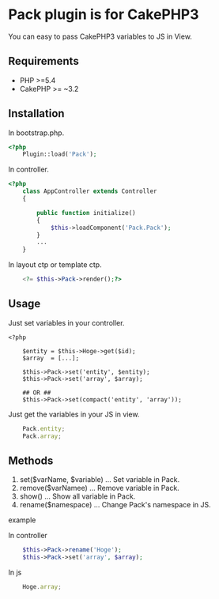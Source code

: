 # Pack plugin is for CakePHP3

You can easy to pass CakePHP3 variables to JS in View.

## Requirements ##

* PHP >=5.4
* CakePHP >= ~3.2

## Installation

In bootstrap.php.

```php
<?php
    Plugin::load('Pack');
```

In controller.

```php
<?php
    class AppController extends Controller
    {

        public function initialize()
        {
            $this->loadComponent('Pack.Pack');
        }
        ...
    }
```

In layout ctp or template ctp.

```php
    <?= $this->Pack->render();?>
```

## Usage

Just set variables in your controller.
```
<?php

    $entity = $this->Hoge->get($id);
    $array  = [...];

    $this->Pack->set('entity', $entity);
    $this->Pack->set('array', $array);

    ## OR ##
    $this->Pack->set(compact('entity', 'array'));

```

Just get the variables in your JS in view.
```js
    Pack.entity;
    Pack.array;
```


## Methods

1. set($varName, $variable) … Set variable in Pack.
2. remove($varNamee) … Remove variable in Pack.
3. show() … Show all variable in Pack.
4. rename($namespace) … Change Pack's namespace in JS.

example

In controller
```php
    $this->Pack->rename('Hoge');
    $this->Pack->set('array', $array);
```

In js
```js
    Hoge.array;
```

